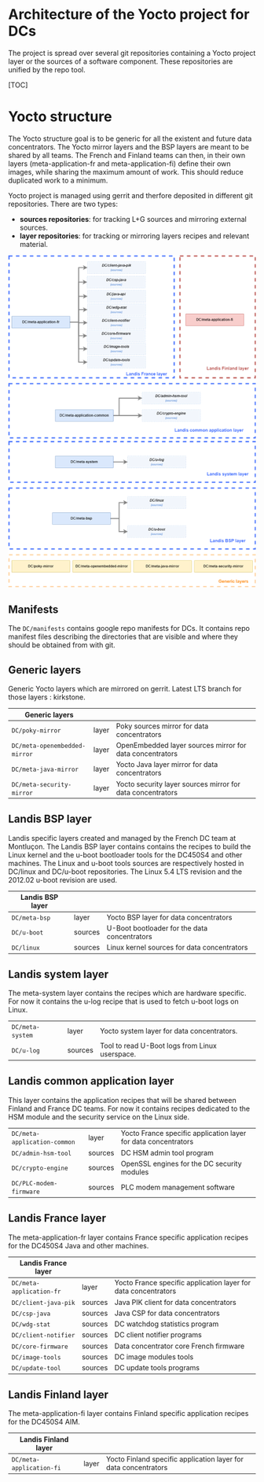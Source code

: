# Architecture of the Yocto project for DCs

The project is spread over several git repositories containing a Yocto project layer or the sources of a software component.
These repositories are unified by the repo tool.

[TOC]

# Yocto structure
The Yocto structure goal is to be generic for all the existent and future data concentrators.
The Yocto mirror layers and the BSP layers are meant to be shared by all teams.
The French and Finland teams can then, in their own layers (meta-application-fr and meta-application-fi) define their own images, while sharing the maximum amount of work.
This should reduce duplicated work to a minimum.

Yocto project is managed using gerrit and therfore deposited in different git repositories.
There are two types:
* **sources repositories**: for tracking L+G sources and mirroring external sources.
* **layer repositories**: for tracking or mirroring layers recipes and relevant material.

![](/images/YoctoStructure.png)

## Manifests
The `DC/manifests` contains google repo manifests for DCs.
It contains repo manifest files describing the directories that are visible and where they should be obtained from with git.

## Generic layers
Generic Yocto layers which are mirrored on gerrit.
Latest LTS branch for those layers : kirkstone.

| Generic layers               |         |                                                                   |
|------------------------------|---------|-------------------------------------------------------------------|
| `DC/poky-mirror`             | layer   |Poky sources mirror for data concentrators                         |
| `DC/meta-openembedded-mirror`| layer   | OpenEmbedded layer sources mirror for data concentrators          |
| `DC/meta-java-mirror`        | layer   | Yocto Java layer mirror for data concentrators                    |
| `DC/meta-security-mirror`    | layer   | Yocto security layer sources mirror for data concentrators        |

## Landis BSP layer
Landis specific layers created and managed by the French DC team at Montluçon.
The Landis BSP layer contains contains the recipes to build the Linux kernel and the u-boot bootloader tools for the DC450S4 and other machines.
The Linux and u-boot tools sources are respectively hosted in DC/linux and DC/u-boot repositories.
The Linux 5.4 LTS revision and the 2012.02 u-boot revision are used.

| Landis BSP layer             |         |                                                                   |
|------------------------------|---------|-------------------------------------------------------------------|
| `DC/meta-bsp`                | layer   | Yocto BSP layer for data concentrators                            |
| `DC/u-boot`                  | sources | U-Boot bootloader for the data concentrators                      |
| `DC/linux`                   | sources | Linux kernel sources for data concentrators                       |

## Landis system layer
The meta-system layer contains the recipes which are hardware specific.
For now it contains the u-log recipe that is used to fetch u-boot logs on Linux.

|                              |         |                                                                   |
|------------------------------|---------|-------------------------------------------------------------------|
| `DC/meta-system`             | layer   | Yocto system layer for data concentrators.                        |
| `DC/u-log`                   | sources | Tool to read U-Boot logs from Linux userspace.                    |

## Landis common application layer
This layer contains the application recipes that will be shared between Finland and France DC teams.
For now it contains recipes dedicated to the HSM module and the security service on the Linux side.

|                              |         |                                                                   |
|------------------------------|---------|-------------------------------------------------------------------|
| `DC/meta-application-common` | layer   | Yocto France specific application layer for data concentrators    |
| `DC/admin-hsm-tool`          | sources | DC HSM admin tool program                                         |
| `DC/crypto-engine`           | sources | OpenSSL engines for the DC security modules                       |
| `DC/PLC-modem-firmware`      | sources | PLC modem management software                                     |

## Landis France layer
The meta-application-fr layer contains France specific application recipes for the DC450S4 Java and other machines.

| Landis France layer          |         |                                                                   |
|------------------------------|---------|-------------------------------------------------------------------|
| `DC/meta-application-fr`     | layer   | Yocto France specific application layer for data concentrators    |
| `DC/client-java-pik`         | sources | Java PIK client for data concentrators                            |
| `DC/csp-java`                | sources | Java CSP for data concentrators                                   |
| `DC/wdg-stat`                | sources | DC watchdog statistics program                                    |
| `DC/client-notifier`         | sources | DC client notifier programs                                       |
| `DC/core-firmware`           | sources | Data concentrator core French firmware                            |
| `DC/image-tools`             | sources | DC image modules tools                                            |
| `DC/update-tool`             | sources | DC update tools programs                                          |

## Landis Finland layer
The meta-application-fi layer contains Finland specific application recipes for the DC450S4 AIM.

| Landis Finland layer         |         |                                                                   |
|------------------------------|---------|-------------------------------------------------------------------|
| `DC/meta-application-fi`     | layer   | Yocto Finland specific application layer for data concentrators   |